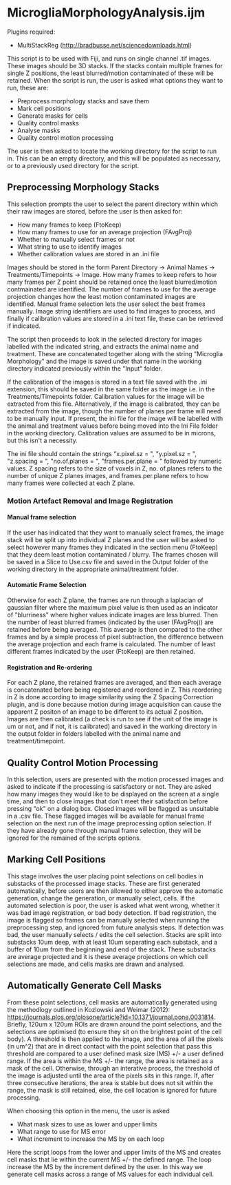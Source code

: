 # MicrogliaMorphologyAnalysis.ijm

Plugins required:
- MultiStackReg (http://bradbusse.net/sciencedownloads.html)

This script is to be used with Fiji, and runs on single channel .tif images. These images should be 3D stacks. If the stacks contain multiple frames for single Z positions, the least blurred/motion contaminated of these will be retained. When the script is run, the user is asked what options they want to run, these are:
- Preprocess morphology stacks and save them
- Mark cell positions
- Generate masks for cells
- Quality control masks
- Analyse masks
- Quality control motion processing

The user is then asked to locate the working directory for the script to run in. This can be an empty directory, and this will be populated as necessary, or to a previously used directory for the script.

## Preprocessing Morphology Stacks

This selection prompts the user to select the parent directory within which their raw images are stored, before the user is then asked for:
- How many frames to keep (FtoKeep)
- How many frames to use for an average projection (FAvgProj)
- Whether to manually select frames or not
- What string to use to identify images
- Whether calibration values are stored in an .ini file

Images should be stored in the form Parent Directory -> Animal Names -> Treatments/Timepoints -> Image. How many frames to keep refers to how many frames per Z point should be retained once the least blurred/motion contmainated are identified. The number of frames to use for the average projection changes how the least motion contaminated images are identified. Manual frame selection lets the user select the best frames manually. Image string identifiers are used to find images to process, and finally if calibration values are stored in a .ini text file, these can be retrieved if indicated.

The script then proceeds to look in the selected directory for images labelled with the indicated string, and extracts the animal name and treatment. These are concatenated together along with the string "Microglia Morphology" and the image is saved under that name in the working directory indicated previously within the "Input" folder. 

If the calibration of the images is stored in a text file saved with the .ini extension, this should be saved in the same folder as the image i.e. in the Treatments/Timepoints folder. Calibration values for the image will be extracted from this file. Alternatively, if the image is calibrated, they can be extracted from the image, though the number of planes per frame will need to be manually input. If present, the ini file for the image will be labelled with the animal and treatment values before being moved into the Ini File folder in the working directory. Calibration values are assumed to be in microns, but this isn't a necessity.

The ini file should contain the strings "x.pixel.sz = ", "y.pixel.sz = ", "z.spacing = ", "no.of.planes = ", "frames.per.plane = " followed by numeric values. Z spacing refers to the size of voxels in Z, no. of.planes refers to the number of unique Z planes images, and frames.per.plane refers to how many frames were collected at each Z plane.

### Motion Artefact Removal and Image Registration

#### Manual frame selection

If the user has indicated that they want to manually select frames, the image stack will be split up into individual Z planes and the user will be asked to select however many frames they indicated in the section menu (FtoKeep) that they deem least motion contaminated / blurry. The frames chosen will be saved in a Slice to Use.csv file and saved in the Output folder of the working directory in the appropriate animal/treatment folder.

#### Automatic Frame Selection

Otherwise for each Z plane, the frames are run through a laplacian of gaussian filter where the maximum pixel value is then used as an indicator of "blurriness" where higher values indicate images are less blurred. Then the number of least blurred frames (indicated by the user (FAvgProj)) are retained before being averaged. This average is then compared to the other frames and by a simple process of pixel subtraction, the difference between the average projection and each frame is calculated. The number of least different frames indicated by the user (FtoKeep) are then retained.

#### Registration and Re-ordering

For each Z plane, the retained frames are averaged, and then each average is concatenated before being registered and reordered in Z. This reordering in Z is done according to image similarity using the Z Spacing Correction plugin, and is done because motion during image acquisition can cause the apparent Z positon of an image to be different to its actual Z position. Images are then calibrated (a check is run to see if the unit of the image is um or not, and if not, it is calibrated) and saved in the working directory in the output folder in folders labelled with the animal name and treatment/timepoint.

## Quality Control Motion Processing

In this selection, users are presented with the motion processed images and asked to indicate if the processing is satisfactory or not. They are asked how many images they would like to be displayed on the screen at a single time, and then to close images that don't meet their satisfaction before pressing "ok" on a dialog box. Closed images will be flagged as unsuitable in a .csv file. These flagged images will be available for manual frame selection on the next run of the image preprocessing option selection. If they have already gone through manual frame selection, they will be ignored for the remained of the scripts options.

## Marking Cell Positions

This stage involves the user placing point selections on cell bodies in substacks of the processed image stacks. These are first generated automatically, before users are then allowed to either approve the automatic generation, change the generation, or manually select, cells. If the automated selection is poor, the user is asked what went wrong, whether it was bad image registration, or bad body detection. If bad registration, the image is flagged so frames can be manually selected when running the preprocessing step, and ignored from future analysis steps. If detection was bad, the user manually selects / edits the cell selection. Stacks are split into substacks 10um deep, with at least 10um separating each substack, and a buffer of 10um from the beginning and end of the stack. These substacks are average projected and it is these average projections on which cell selections are made, and cells masks are drawn and analysed.

## Automatically Generate Cell Masks

From these point selections, cell masks are automatically generated using the methodlogy outlined in Kozlowski and Weimar (2012): https://journals.plos.org/plosone/article?id=10.1371/journal.pone.0031814. Briefly, 120um x 120um ROIs are drawn around the point selections, and the selections are optimised (to ensure they sit on the brightest point of the cell body). A threshold is then applied to the image, and the area of all the pixels (in um^2) that are in direct contact with the point selection that pass this threshold are compared to a user defined mask size (MS) +/- a user defined range. If the area is within the MS +/- the range, the area is retained as a mask of the cell. Otherwise, through an interative process, the threshold of the image is adjusted until the area of the pixels sits in this range. If, after three consecutive iterations, the area is stable but does not sit within the range, the mask is still retained, else, the cell location is ignored for future processing.

When choosing this option in the menu, the user is asked 
- What mask sizes to use as lower and upper limits
- What range to use for MS error
- What increment to increase the MS by on each loop

Here the script loops from the lower and upper limits of the MS and creates cell masks that lie within the current MS +/- the defined range. The loop increase the MS by the increment defined by the user. In this way we generate cell masks across a range of MS values for each individual cell.
